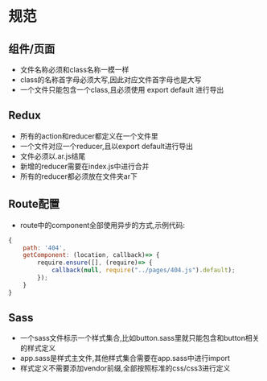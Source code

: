 # 规范

## 组件/页面
* 文件名称必须和class名称一模一样
* class的名称首字母必须大写,因此对应文件首字母也是大写
* 一个文件只能包含一个class,且必须使用 export default 进行导出

## Redux
* 所有的action和reducer都定义在一个文件里
* 一个文件对应一个reducer,且以export default进行导出
* 文件必须以.ar.js结尾
* 新增的reducer需要在index.js中进行合并
* 所有的reducer都必须放在文件夹ar下

## Route配置
* route中的component全部使用异步的方式,示例代码:
```javascript
{
	path: '404',
	getComponent: (location, callback)=> {
		require.ensure([], (require)=> {
			callback(null, require("../pages/404.js").default);
		});
    }
}
```

## Sass
* 一个sass文件标示一个样式集合,比如button.sass里就只能包含和button相关的样式定义
* app.sass是样式主文件,其他样式集合需要在app.sass中进行import
* 样式定义不需要添加vendor前缀,全部按照标准的css/css3进行定义